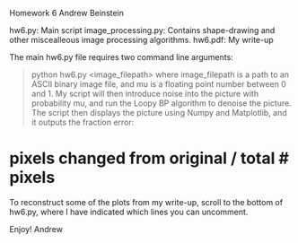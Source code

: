 Homework 6
Andrew Beinstein

hw6.py: Main script
image_processing.py: Contains shape-drawing and other miscealleous
image processing algorithms.
hw6.pdf: My write-up

The main hw6.py file requires two command line arguments:
> python hw6.py <image_filepath> <mu value>
where image_filepath is a path to an ASCII binary image file, and
mu is a floating point number between 0 and 1. My script will then 
introduce noise into the picture with probability mu, and run the 
Loopy BP algorithm to denoise the picture. The script then displays the 
picture using Numpy and Matplotlib, and it outputs the fraction error:
# pixels changed from original / total # pixels

To reconstruct some of the plots from my write-up, scroll to the bottom
of hw6.py, where I have indicated which lines you can uncomment. 

Enjoy!
Andrew

